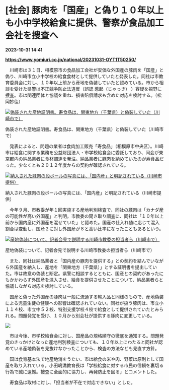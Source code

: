 # [社会] 豚肉を「国産」と偽り１０年以上も小中学校給食に提供、警察が食品加工会社を捜査へ

**2023-10-31 14:41**

**https://www.yomiuri.co.jp/national/20231031-OYT1T50250/**

　川崎市は３１日、相模原市の食品加工会社が安価な外国産の豚肉を「国産」と偽り、川崎市立小中学校の給食食材として提供していたと発表した。同社は市教育委員会に対し、１０年以上前から産地を偽装していたと認めている。市から相談を受けた県警は不正競争防止法違反（誤認 惹起（じゃっき） ）容疑を視野に捜査。市は関連団体と協議を重ね、損害賠償請求も含めた対応を検討する。（松岡妙佳）

[![偽装された産地証明書。寿食品は、関東地方（千葉県）と偽装していた（川崎市で）](https://www.yomiuri.co.jp/media/2023/10/20231031-OYT1I50199-1.jpg)](https://www.yomiuri.co.jp/pluralphoto/20231031-OYT1I50199/)

偽装された産地証明書。寿食品は、関東地方（千葉県）と偽装していた（川崎市で）

　発表によると、問題の業者は食肉加工販売「寿食品」（相模原市中央区）。川崎市は給食に関する業務を公益財団法人・市学校給食会に委託しており、同会が東京都内の納品業者に食材調達を発注。納品業者に豚肉を納めていたのが寿食品だった。少なくとも２０１２年度からの契約が確認されている。

[![納入された豚肉の段ボールの写真には、「国内産」と明記されている（川崎市提供）](https://www.yomiuri.co.jp/media/2023/10/20231031-OYT1I50200-1.jpg)](https://www.yomiuri.co.jp/pluralphoto/20231031-OYT1I50200/)

納入された豚肉の段ボールの写真には、「国内産」と明記されている（川崎市提供）

　今年９月、市教委が年１回実施する産地判別検査で、同社の豚肉は「カナダ産の可能性が高い外国産」と判明。市教委の聞き取り調査に、同社は「１０年以上前から国内産に外国産を混ぜていた」と認めた。国産の仕入れ値に応じて混入割合は変動し、国産２に対し外国産が８と高い比率になったこともあるという。

[![産地偽装について、記者会見で説明する川崎市教委の担当者ら（川崎市で）](https://www.yomiuri.co.jp/media/2023/10/20231031-OYT1I50198-1.jpg)](https://www.yomiuri.co.jp/pluralphoto/20231031-OYT1I50198/)

産地偽装について、記者会見で説明する川崎市教委の担当者ら（川崎市で）

　また、同社は納品業者と「国内産の豚肉を提供する」との契約を結んでいながら外国産を納入し、産地を「関東地方（千葉県）」とする証明書を提出していた。市は故意の偽装と断定。県警に相談するとともに、国産との契約があったにもかかわらず外国産を混入させ、給食を提供させたことについて、納品業者らと協議しながら対応を検討している。

　国産と偽った外国産の豚肉は一般に流通する輸入品と同様のもので、産地偽装による児童生徒の健康への影響は確認されていない。同社が扱う豚肉は、市立小１１４校、市立中５２校、特別支援学校４校で給食として提供されていたとみられる。問題発覚を受け、１０月から別会社が提供する豚肉に変更している。

[![](https://www.yomiuri.co.jp/media/2023/10/20231031-OYT1I50187-1.jpg)](https://www.yomiuri.co.jp/pluralphoto/20231031-OYT1I50187/)

　市は今後、市学校給食会に対し、国産品の規格順守の徹底を通知する。問題発覚のきっかけとなった産地判別検査についても、１０年以上にわたると同社が認めている産地偽装を見抜けなかったことから、検査の方法なども見直す方針。

　国は食育基本法で地産地消をうたい、市は給食の米や肉、野菜は原則として国産を取り入れている。小田嶋満教育長は「学校給食に対する市民の信頼を裏切る行為で誠に遺憾。捜査に全面的に協力し、再発防止を図る」とコメントした。

　寿食品は取材に対し、「担当者が不在で対応できない」とした。
